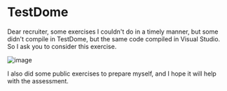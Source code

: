 # TestDome

Dear recruiter, some exercises I couldn't do in a timely manner, but some didn't compile in TestDome, but the same code compiled in Visual Studio. So I ask you to consider this exercise.

![image](https://user-images.githubusercontent.com/18723086/121802091-bca08680-cc32-11eb-8f9f-6ed14fd6baa2.png)


I also did some public exercises to prepare myself, and I hope it will help with the assessment.
